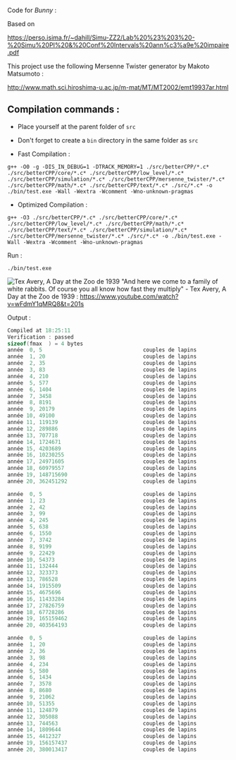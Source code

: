 Code for *Bunny* :

Based on 

https://perso.isima.fr/~dahill/Simu-ZZ2/Lab%20%23%203%20-%20Simu%20PI%20&%20Conf%20Intervals%20ann%c3%a9e%20impaire.pdf

This project use the following Mersenne Twister generator by Makoto Matsumoto :


http://www.math.sci.hiroshima-u.ac.jp/m-mat/MT/MT2002/emt19937ar.html

## Compilation commands :

- Place yourself at the parent folder of `src`
- Don't forget to create a `bin` directory in the same folder as `src`

- Fast Compilation :

```shell
g++ -O0 -g -DIS_IN_DEBUG=1 -DTRACK_MEMORY=1 ./src/betterCPP/*.c* ./src/betterCPP/core/*.c* ./src/betterCPP/low_level/*.c* ./src/betterCPP/simulation/*.c* ./src/betterCPP/mersenne_twister/*.c* ./src/betterCPP/math/*.c* ./src/betterCPP/text/*.c* ./src/*.c* -o ./bin/test.exe -Wall -Wextra -Wcomment -Wno-unknown-pragmas
```

- Optimized Compilation :

```shell
g++ -O3 ./src/betterCPP/*.c* ./src/betterCPP/core/*.c* ./src/betterCPP/low_level/*.c* ./src/betterCPP/math/*.c* ./src/betterCPP/text/*.c* ./src/betterCPP/simulation/*.c* ./src/betterCPP/mersenne_twister/*.c* ./src/*.c* -o ./bin/test.exe -Wall -Wextra -Wcomment -Wno-unknown-pragmas
```



Run :

```shell
./bin/test.exe
```

![Tex Avery, A Day at the Zoo de 1939](https://cdn.discordapp.com/attachments/751057885730963578/1165943546122092594/image.png)
"And here we come to a family of white rabbits. Of course you all know how fast they multiply" - Tex Avery, A Day at the Zoo de 1939 : https://www.youtube.com/watch?v=wFdmY1qMRQ8&t=201s

Output :

```c
Compiled at 18:25:11 
Verification : passed
sizeof(fmax  ) = 4 bytes
année  0, 5                                couples de lapins
année  1, 20                               couples de lapins
année  2, 35                               couples de lapins
année  3, 83                               couples de lapins
année  4, 210                              couples de lapins
année  5, 577                              couples de lapins
année  6, 1404                             couples de lapins
année  7, 3458                             couples de lapins
année  8, 8191                             couples de lapins
année  9, 20179                            couples de lapins
année 10, 49100                            couples de lapins
année 11, 119139                           couples de lapins
année 12, 289886                           couples de lapins
année 13, 707718                           couples de lapins
année 14, 1724671                          couples de lapins
année 15, 4203689                          couples de lapins
année 16, 10230255                         couples de lapins
année 17, 24971605                         couples de lapins
année 18, 60979557                         couples de lapins
année 19, 148715690                        couples de lapins
année 20, 362451292                        couples de lapins

année  0, 5                                couples de lapins
année  1, 23                               couples de lapins
année  2, 42                               couples de lapins
année  3, 99                               couples de lapins
année  4, 245                              couples de lapins
année  5, 638                              couples de lapins
année  6, 1550                             couples de lapins
année  7, 3742                             couples de lapins
année  8, 9199                             couples de lapins
année  9, 22429                            couples de lapins
année 10, 54373                            couples de lapins
année 11, 132444                           couples de lapins
année 12, 323373                           couples de lapins
année 13, 786528                           couples de lapins
année 14, 1915509                          couples de lapins
année 15, 4675696                          couples de lapins
année 16, 11433284                         couples de lapins
année 17, 27826759                         couples de lapins
année 18, 67728286                         couples de lapins
année 19, 165159462                        couples de lapins
année 20, 403564193                        couples de lapins

année  0, 5                                couples de lapins
année  1, 20                               couples de lapins
année  2, 36                               couples de lapins
année  3, 98                               couples de lapins
année  4, 234                              couples de lapins
année  5, 580                              couples de lapins
année  6, 1434                             couples de lapins
année  7, 3578                             couples de lapins
année  8, 8680                             couples de lapins
année  9, 21062                            couples de lapins
année 10, 51355                            couples de lapins
année 11, 124879                           couples de lapins
année 12, 305088                           couples de lapins
année 13, 744563                           couples de lapins
année 14, 1809644                          couples de lapins
année 15, 4412327                          couples de lapins
année 19, 156157437                        couples de lapins
année 20, 380013417                        couples de lapins
```
